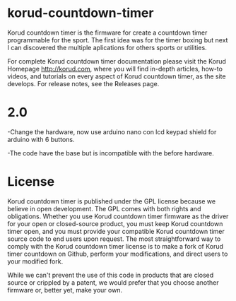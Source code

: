 # korud-countdown-timer
Korud countdown timer is the firmware for create a countdown timer programmable for the sport. The first idea was for the timer boxing but next I can discovered the multiple aplications for others sports or utilities.

For complete Korud countdown timer documentation please visit the Korud Homepage http://korud.com, where you will find in-depth articles, how-to videos, and tutorials on every aspect of Korud countdown timer, as the site develops. For release notes, see the Releases page.

# 2.0
-Change the hardware, now use arduino nano con lcd keypad shield for arduino with 6 buttons.

-The code have the base but is incompatible with the before hardware.

# License
Korud countdown timer is published under the GPL license because we believe in open development. The GPL comes with both rights and obligations. Whether you use Korud countdown timer firmware as the driver for your open or closed-source product, you must keep Korud countdown timer open, and you must provide your compatible Korud countdown timer source code to end users upon request. The most straightforward way to comply with the Korud countdown timer license is to make a fork of Korud timer countdown on Github, perform your modifications, and direct users to your modified fork.

While we can't prevent the use of this code in products that are closed source or crippled by a patent, we would prefer that you choose another firmware or, better yet, make your own.
